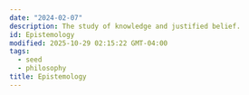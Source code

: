 ```yaml
---
date: "2024-02-07"
description: The study of knowledge and justified belief.
id: Epistemology
modified: 2025-10-29 02:15:22 GMT-04:00
tags:
  - seed
  - philosophy
title: Epistemology
---
```

